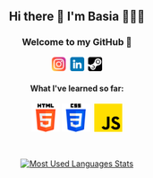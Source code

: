 <h2 align="center">Hi there 👋 I'm Basia 🙋🏻‍♀️</h2>

<h3 align="center">Welcome to my GitHub 💜</h3>

<div align="center">
<a href="https://www.instagram.com/must_have_dev/"><img src="./icons/2111463.png" alt="Instagram Icon" width="25"></a>&nbsp
<a href="https://www.linkedin.com/in/barbara-musia%C5%82-403911196/"><img src="./icons/3536505.png" alt="LinkedIn Icon" width="25"></a>&nbsp
<a href="https://steamcommunity.com/id/wrozbitabasiej/"><img src="./icons/3782.png" alt="Steam Icon" width="25"></a>
</div>

<h4 align="center">What I've learned so far:</h4>
<div align="center">
<img src="./icons/5968267.png" alt="HTML Icon" width="50">
<img src="./icons/5968242.png" alt="CSS Icon" width="50">&nbsp
<img src="./icons/5968292.png" alt="JavaScript Icon" width="50">
</div>

&emsp;

<div align="center">
<a href="https://github.com/barbara-musial/github-readme-stats"><img src="https://github-readme-stats.vercel.app/api/top-langs/?username=barbara-musial&layout=compact&theme=radical" alt="Most Used Languages Stats"></a>
</div>
